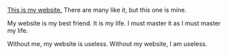 [This is my website.](https://leskucharski.github.io) There are many like it, but this one is mine.

My website is my best friend. It is my life. I must master it as I must master my life.

Without me, my website is useless. Without my website, I am useless. 
